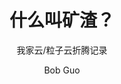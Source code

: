 ---
layout: post
author: Bob Guo
title: 什么叫矿渣？
subtitle: 我家云/粒子云折腾记录
date: 
tags: 存储 NAS 我家云 捡垃圾
published: false  #write true to publish this article.
---